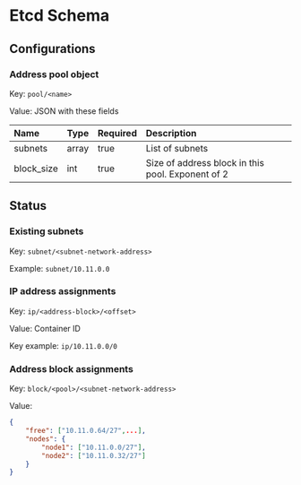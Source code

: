 Etcd Schema
===========

Configurations
----------------

### Address pool object

Key: `pool/<name>`

Value: JSON with these fields

| Name       | Type  | Required | Description                                       |
|:-----------|:------|:---------|:--------------------------------------------------|
| subnets    | array | true     | List of subnets                                   |
| block_size | int   | true     | Size of address block in this pool. Exponent of 2 |

Status
------

### Existing subnets

Key: `subnet/<subnet-network-address>`

Example: `subnet/10.11.0.0`

### IP address assignments

Key: `ip/<address-block>/<offset>`

Value: Container ID

Key example: `ip/10.11.0.0/0`

### Address block assignments

Key: `block/<pool>/<subnet-network-address>`

Value:

```json
{
    "free": ["10.11.0.64/27",...],
    "nodes": {
        "node1": ["10.11.0.0/27"],
        "node2": ["10.11.0.32/27"]
    }
}
```
